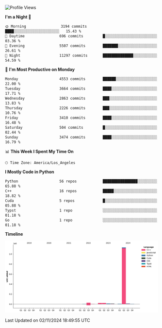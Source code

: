 <!--START_SECTION:waka-->
![Profile Views](http://img.shields.io/badge/Profile%20Views-57-blue)

**I'm a Night 🦉** 

```text
🌞 Morning                3194 commits        ████░░░░░░░░░░░░░░░░░░░░░   15.43 % 
🌆 Daytime                696 commits         █░░░░░░░░░░░░░░░░░░░░░░░░   03.36 % 
🌃 Evening                5507 commits        ███████░░░░░░░░░░░░░░░░░░   26.61 % 
🌙 Night                  11297 commits       ██████████████░░░░░░░░░░░   54.59 % 
```
📅 **I'm Most Productive on Monday** 

```text
Monday                   4553 commits        ██████░░░░░░░░░░░░░░░░░░░   22.00 % 
Tuesday                  3664 commits        ████░░░░░░░░░░░░░░░░░░░░░   17.71 % 
Wednesday                2863 commits        ███░░░░░░░░░░░░░░░░░░░░░░   13.83 % 
Thursday                 2226 commits        ███░░░░░░░░░░░░░░░░░░░░░░   10.76 % 
Friday                   3410 commits        ████░░░░░░░░░░░░░░░░░░░░░   16.48 % 
Saturday                 504 commits         █░░░░░░░░░░░░░░░░░░░░░░░░   02.44 % 
Sunday                   3474 commits        ████░░░░░░░░░░░░░░░░░░░░░   16.79 % 
```


📊 **This Week I Spent My Time On** 

```text
🕑︎ Time Zone: America/Los_Angeles
```

**I Mostly Code in Python** 

```text
Python                   56 repos            ████████████████░░░░░░░░░   65.88 % 
C++                      16 repos            █████░░░░░░░░░░░░░░░░░░░░   18.82 % 
Cuda                     5 repos             █░░░░░░░░░░░░░░░░░░░░░░░░   05.88 % 
Typst                    1 repo              ░░░░░░░░░░░░░░░░░░░░░░░░░   01.18 % 
Go                       1 repo              ░░░░░░░░░░░░░░░░░░░░░░░░░   01.18 % 
```



**Timeline**

![Lines of Code chart](https://raw.githubusercontent.com/dwxrycb123/dwxrycb123/main/assets/bar_graph.png)


 Last Updated on 02/11/2024 18:49:55 UTC
<!--END_SECTION:waka-->
